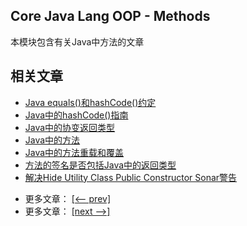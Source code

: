 ## Core Java Lang OOP - Methods

本模块包含有关Java中方法的文章

## 相关文章

+ [Java equals()和hashCode()约定](docs/Java-equals()和hashCode()约定.md)
+ [Java中的hashCode()指南](docs/Java中的hashCode()指南.md)
+ [Java中的协变返回类型](../../cs/docs/java-lang/Java中的协变返回类型.md)
+ [Java中的方法](../../cs/docs/java-lang/Java中的方法.md)
+ [Java中的方法重载和覆盖](../../cs/docs/java-lang/Java中的方法重载和覆盖.md)
+ [方法的签名是否包括Java中的返回类型](../../cs/docs/java-lang/方法的签名是否包括Java中的返回类型.md)
+ [解决Hide Utility Class Public Constructor Sonar警告](../../cs/docs/java-lang/解决Hide-Utility-Class-public-Constructor-Sonar警告.md)

- 更多文章： [[<-- prev]](../java-lang-oop-inheritance/README.md)
- 更多文章： [[next -->]](../java-lang-oop-modifiers/README.md)